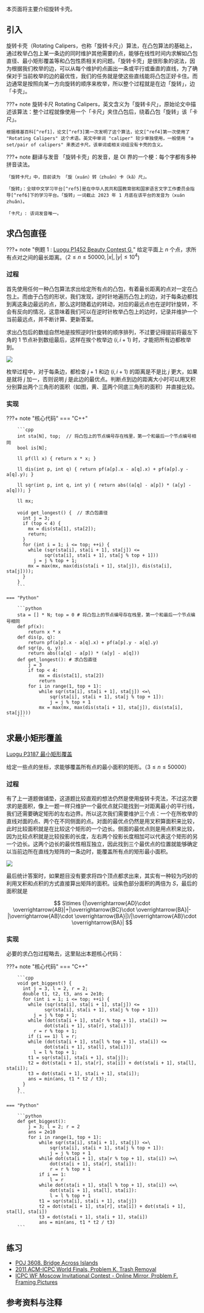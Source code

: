 本页面将主要介绍旋转卡壳。

## 引入

旋转卡壳（Rotating Calipers，也称「旋转卡尺」）算法，在凸包算法的基础上，通过枚举凸包上某一条边的同时维护其他需要的点，能够在线性时间内求解如凸包直径、最小矩形覆盖等和凸包性质相关的问题。「旋转卡壳」是很形象的说法，因为根据我们枚举的边，可以从每个维护的点画出一条或平行或垂直的直线，为了确保对于当前枚举的边的最优性，我们的任务就是使这些直线能将凸包正好卡住。而边通常是按照向某一方向旋转的顺序来枚举，所以整个过程就是在边「旋转」，边「卡壳」。

???+ note 旋转卡尺
    Rotating Calipers，英文含义为「旋转卡尺」，原始论文中描述该算法：整个过程就像使用一个「卡尺」夹住凸包后，绕着凸包「旋转」该「卡尺」。
    
    根据维基百科[^ref1]，论文[^ref3]第一次发明了这个算法，论文[^ref4]第一次使用了 "Rotating Calipers" 这个术语。英文中单词 "caliper" 较少单独使用，一般使用 "a set/pair of calipers" 来表述卡尺。该单词或相关词组没有卡壳的含义。


???+ note 翻译与发音
    「旋转卡壳」的发音，是 OI 界的一个梗：每个字都有多种拼音读法。
    
    「旋转卡尺」中，目前读为 「旋（xuán）转（zhuǎn）卡（kǎ）尺」。
    
    「旋转」：全球中文学习平台[^ref5]是在中华人民共和国教育部和国家语言文字工作委员会指导[^ref6]下的学习平台。「旋转」一词截止 2023 年 1 月底在该平台的发音为（xuán zhuǎn)。
    
    「卡尺」: 该词发音唯一。


## 求凸包直径

???+ note "例题 1 : [Luogu P1452 Beauty Contest G  ](https://www.luogu.com.cn/problem/P1452)"
    给定平面上 $n$ 个点，求所有点对之间的最长距离。（$2\leq n \leq 50000,|x|,|y| \leq 10^4$)

### 过程

首先使用任何一种凸包算法求出给定所有点的凸包，有着最长距离的点对一定在凸包上。而由于凸包的形状，我们发现，逆时针地遍历凸包上的边，对于每条边都找到离这条边最远的点，那么这时随着边的转动，对应的最远点也在逆时针旋转，不会有反向的情况，这意味着我们可以在逆时针枚举凸包上的边时，记录并维护一个当前最远点，并不断计算、更新答案。

求出凸包后的数组自然地是按照逆时针旋转的顺序排列，不过要记得提前将最左下角的 1 节点补到数组最后，这样在挨个枚举边 $(i,i+1)$ 时，才能把所有边都枚举到。

![](images/rotating-calipers1.png)

枚举过程中，对于每条边，都检查 $j+1$ 和边 $(i,i+1)$ 的距离是不是比 $j$ 更大，如果是就将 $j$ 加一，否则说明 $j$ 是此边的最优点。判断点到边的距离大小时可以用叉积分别算出两个三角形的面积（如图，黄、蓝两个同底三角形的面积）并直接比较。

### 实现

???+ note "核心代码"
    === "C++"
    
        ```cpp
        int sta[N], top;  // 将凸包上的节点编号存在栈里，第一个和最后一个节点编号相同
        bool is[N];
    
        ll pf(ll x) { return x * x; }
    
        ll dis(int p, int q) { return pf(a[p].x - a[q].x) + pf(a[p].y - a[q].y); }
    
        ll sqr(int p, int q, int y) { return abs((a[q] - a[p]) * (a[y] - a[q])); }
    
        ll mx;
    
        void get_longest() {  // 求凸包直径
          int j = 3;
          if (top < 4) {
            mx = dis(sta[1], sta[2]);
            return;
          }
          for (int i = 1; i <= top; ++i) {
            while (sqr(sta[i], sta[i + 1], sta[j]) <=
                  sqr(sta[i], sta[i + 1], sta[j % top + 1]))
              j = j % top + 1;
            mx = max(mx, max(dis(sta[i + 1], sta[j]), dis(sta[i], sta[j])));
          }
        }
        ```
    
    === "Python"
    
        ```python
        sta = [] * N; top = 0 # 将凸包上的节点编号存在栈里，第一个和最后一个节点编号相同
        def pf(x):
            return x * x
        def dis(p, q):
            return pf(a[p].x - a[q].x) + pf(a[p].y - a[q].y)
        def sqr(p, q, y):
            return abs((a[q] - a[p]) * (a[y] - a[q]))
        def get_longest(): # 求凸包直径
            j = 3
            if top < 4:
                mx = dis(sta[1], sta[2])
                return
            for i in range(1, top + 1):
                while sqr(sta[i], sta[i + 1], sta[j]) <=\
                    sqr(sta[i], sta[i + 1], sta[j % top + 1]):
                    j = j % top + 1
                mx = max(mx, max(dis(sta[i + 1], sta[j]), dis(sta[i], sta[j])))
        ```

## 求最小矩形覆盖

[Luogu P3187 最小矩形覆盖](https://www.luogu.com.cn/problem/P3187)

给定一些点的坐标，求能够覆盖所有点的最小面积的矩形。（$3\leq n \leq 50000$）

### 过程

有了上一道题做铺垫，这道题比较直观的想法仍然是使用旋转卡壳法，不过这次要求的是面积，像上一题一样只维护一个最优点就只能找到一对距离最小的平行线，我们还需要确定矩形的左右边界。所以这次我们需要维护三个点：一个在所枚举的直线对面的点、两个在不同侧面的点。对面的最优点仍然是用叉积算面积来比较，此时比较面积就是在比较这个矩形的一个边长。侧面的最优点则是用点积来比较，因为比较点积就是比较投影的长度，左右两个投影长度相加可以代表这个矩形的另一个边长。这两个边长的最优性相互独立，因此找到三个最优点的位置就能够确定以当前边所在直线为矩阵的一条边时，能覆盖所有点的矩形最小面积。

![](images/rotating-calipers2.png)

最后统计答案时，如果题目没有要求将四个顶点都求出来，其实有一种较为巧妙的利用叉积和点积的方式直接算出矩阵的面积。设紫色部分面积的两倍为 $S$，最后的面积就是

$$
S\times (|\overrightarrow{AD}\cdot \overrightarrow{AB}|+|\overrightarrow{BC}\cdot \overrightarrow{BA}|-|\overrightarrow{AB}\cdot \overrightarrow{BA}|)/|\overrightarrow{AB}\cdot \overrightarrow{BA}|
$$

### 实现

必要的求凸包过程略去，这里贴出本题核心代码：

???+ note "核心代码"
    === "C++"
    
        ```cpp
        void get_biggest() {
          int j = 3, l = 2, r = 2;
          double t1, t2, t3, ans = 2e10;
          for (int i = 1; i <= top; ++i) {
            while (sqr(sta[i], sta[i + 1], sta[j]) <=
                  sqr(sta[i], sta[i + 1], sta[j % top + 1]))
              j = j % top + 1;
            while (dot(sta[i + 1], sta[r % top + 1], sta[i]) >=
                  dot(sta[i + 1], sta[r], sta[i]))
              r = r % top + 1;
            if (i == 1) l = r;
            while (dot(sta[i + 1], sta[l % top + 1], sta[i]) <=
                  dot(sta[i + 1], sta[l], sta[i]))
              l = l % top + 1;
            t1 = sqr(sta[i], sta[i + 1], sta[j]);
            t2 = dot(sta[i + 1], sta[r], sta[i]) + dot(sta[i + 1], sta[l], sta[i]);
            t3 = dot(sta[i + 1], sta[i + 1], sta[i]);
            ans = min(ans, t1 * t2 / t3);
          }
        }
        ```
    
    === "Python"
    
        ```python
        def get_biggest():
            j = 3; l = 2; r = 2
            ans = 2e10
            for i in range(1, top + 1):
                while sqr(sta[i], sta[i + 1], sta[j]) <=\
                    sqr(sta[i], sta[i + 1], sta[j % top + 1]):
                    j = j % top + 1
                while dot(sta[i + 1], sta[r % top + 1], sta[i]) >=\
                    dot(sta[i + 1], sta[r], sta[i]):
                    r = r % top + 1
                if i == 1:
                    l = r
                while dot(sta[i + 1], sta[l % top + 1], sta[i]) <=\
                    dot(sta[i + 1], sta[l], sta[i]):
                    l = l % top + 1
                t1 = sqr(sta[i], sta[i + 1], sta[j])
                t2 = dot(sta[i + 1], sta[r], sta[i]) + dot(sta[i + 1], sta[l], sta[i])
                t3 = dot(sta[i + 1], sta[i + 1], sta[i])
                ans = min(ans, t1 * t2 / t3)
        ```

## 练习

- [POJ 3608. Bridge Across Islands](http://poj.org/problem?id=3608)
- [2011 ACM-ICPC World Finals, Problem K. Trash Removal](https://codeforces.com/gym/101175)
- [ICPC WF Moscow Invitational Contest - Online Mirror, Problem F. Framing Pictures](https://codeforces.com/contest/1578/problem/F)

## 参考资料与注释

[^ref1]: <https://en.wikipedia.org/wiki/Rotating_calipers>

[^ref2]: <http://www-cgrl.cs.mcgill.ca/~godfried/research/calipers.html>

[^ref3]: Shamos, Michael (1978). "Computational Geometry" (PDF). Yale University. pp. 76–81.

[^ref4]: Toussaint, Godfried T. (1983). "Solving geometric problems with the rotating calipers". Proc. MELECON '83, Athens. CiteSeerX 10.1.1.155.5671

[^ref5]: <https://gclp.isay365.com/#/web>

[^ref6]: <http://www.moe.gov.cn/s78/A19/A19_ztzl/ztzl_yywzfw/xuexipt/>
